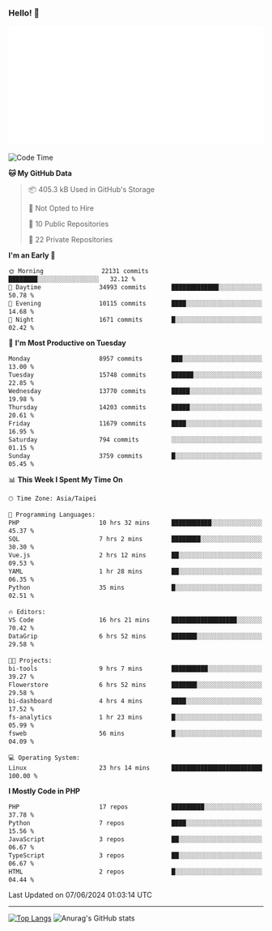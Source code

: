### Hello! 👋

![Metrics](/metrics.classic.svg)

<!--START_SECTION:waka-->
![Code Time](http://img.shields.io/badge/Code%20Time-1%2C503%20hrs%2021%20mins-blue)

**🐱 My GitHub Data** 

> 📦 405.3 kB Used in GitHub's Storage 
 > 
> 🚫 Not Opted to Hire
 > 
> 📜 10 Public Repositories 
 > 
> 🔑 22 Private Repositories 
 > 
**I'm an Early 🐤** 

```text
🌞 Morning                22131 commits       ████████░░░░░░░░░░░░░░░░░   32.12 % 
🌆 Daytime                34993 commits       █████████████░░░░░░░░░░░░   50.78 % 
🌃 Evening                10115 commits       ████░░░░░░░░░░░░░░░░░░░░░   14.68 % 
🌙 Night                  1671 commits        █░░░░░░░░░░░░░░░░░░░░░░░░   02.42 % 
```
📅 **I'm Most Productive on Tuesday** 

```text
Monday                   8957 commits        ███░░░░░░░░░░░░░░░░░░░░░░   13.00 % 
Tuesday                  15748 commits       ██████░░░░░░░░░░░░░░░░░░░   22.85 % 
Wednesday                13770 commits       █████░░░░░░░░░░░░░░░░░░░░   19.98 % 
Thursday                 14203 commits       █████░░░░░░░░░░░░░░░░░░░░   20.61 % 
Friday                   11679 commits       ████░░░░░░░░░░░░░░░░░░░░░   16.95 % 
Saturday                 794 commits         ░░░░░░░░░░░░░░░░░░░░░░░░░   01.15 % 
Sunday                   3759 commits        █░░░░░░░░░░░░░░░░░░░░░░░░   05.45 % 
```


📊 **This Week I Spent My Time On** 

```text
🕑︎ Time Zone: Asia/Taipei

💬 Programming Languages: 
PHP                      10 hrs 32 mins      ███████████░░░░░░░░░░░░░░   45.37 % 
SQL                      7 hrs 2 mins        ████████░░░░░░░░░░░░░░░░░   30.30 % 
Vue.js                   2 hrs 12 mins       ██░░░░░░░░░░░░░░░░░░░░░░░   09.53 % 
YAML                     1 hr 28 mins        ██░░░░░░░░░░░░░░░░░░░░░░░   06.35 % 
Python                   35 mins             █░░░░░░░░░░░░░░░░░░░░░░░░   02.51 % 

🔥 Editors: 
VS Code                  16 hrs 21 mins      ██████████████████░░░░░░░   70.42 % 
DataGrip                 6 hrs 52 mins       ███████░░░░░░░░░░░░░░░░░░   29.58 % 

🐱‍💻 Projects: 
bi-tools                 9 hrs 7 mins        ██████████░░░░░░░░░░░░░░░   39.27 % 
Flowerstore              6 hrs 52 mins       ███████░░░░░░░░░░░░░░░░░░   29.58 % 
bi-dashboard             4 hrs 4 mins        ████░░░░░░░░░░░░░░░░░░░░░   17.52 % 
fs-analytics             1 hr 23 mins        █░░░░░░░░░░░░░░░░░░░░░░░░   05.99 % 
fsweb                    56 mins             █░░░░░░░░░░░░░░░░░░░░░░░░   04.09 % 

💻 Operating System: 
Linux                    23 hrs 14 mins      █████████████████████████   100.00 % 
```

**I Mostly Code in PHP** 

```text
PHP                      17 repos            █████████░░░░░░░░░░░░░░░░   37.78 % 
Python                   7 repos             ████░░░░░░░░░░░░░░░░░░░░░   15.56 % 
JavaScript               3 repos             ██░░░░░░░░░░░░░░░░░░░░░░░   06.67 % 
TypeScript               3 repos             ██░░░░░░░░░░░░░░░░░░░░░░░   06.67 % 
HTML                     2 repos             █░░░░░░░░░░░░░░░░░░░░░░░░   04.44 % 
```




 Last Updated on 07/06/2024 01:03:14 UTC
<!--END_SECTION:waka-->

<hr>

<span style="display:inline-block">[![Top Langs](https://github-readme-stats.vercel.app/api/top-langs/?username=maureendadap&layout=compact&theme=transparent)](https://github.com/anuraghazra/github-readme-stats)</span>
<span style="display:inline-block">![Anurag's GitHub stats](https://github-readme-stats.vercel.app/api?username=maureendadap&show_icons=true&theme=transparent&count_private=true)</span>

<!--
**MaureenDadap/maureendadap** is a ✨ _special_ ✨ repository because its `README.md` (this file) appears on your GitHub profile.

Here are some ideas to get you started:

- 🔭 I’m currently working on ...
- 🌱 I’m currently learning ...
- 👯 I’m looking to collaborate on ...
- 🤔 I’m looking for help with ...
- 💬 Ask me about ...
- 📫 How to reach me: ...
- 😄 Pronouns: ...
- ⚡ Fun fact: ...
-->
